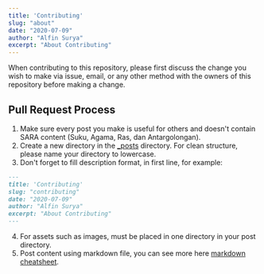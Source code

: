 ```yaml
---
title: 'Contributing'
slug: "about"
date: "2020-07-09"
author: "Alfin Surya"
excerpt: "About Contributing"
---
```


When contributing to this repository, please first discuss the change you wish to make via issue, email, or any other method with the owners of this repository before making a change.

## Pull Request Process
1. Make sure every post you make is useful for others and doesn't contain SARA content (Suku, Agama, Ras, dan Antargolongan).
2. Create a new directory in the [_posts](https://github.com/natserract/natserract-next/tree/main/_posts) directory. For clean structure, please name your directory to lowercase.
3. Don't forget to fill description format, in first line, for example:
```md 
---
title: 'Contributing'
slug: "contributing"
date: "2020-07-09"
author: "Alfin Surya"
excerpt: "About Contributing"
---
```

4. For assets such as images, must be placed in one directory in your post directory.
5. Post content using markdown file, you can see more here [markdown cheatsheet](https://github.com/adam-p/markdown-here/wiki/Markdown-Cheatsheet).